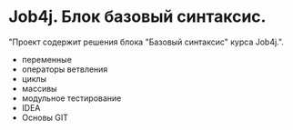 # Job4j. Блок базовый синтаксис.

"Проект содержит решения блока "Базовый синтаксис" курса Job4j.". 
- переменные
- операторы ветвления
- циклы
- массивы
- модульное тестирование
- IDEA
- Основы GIT